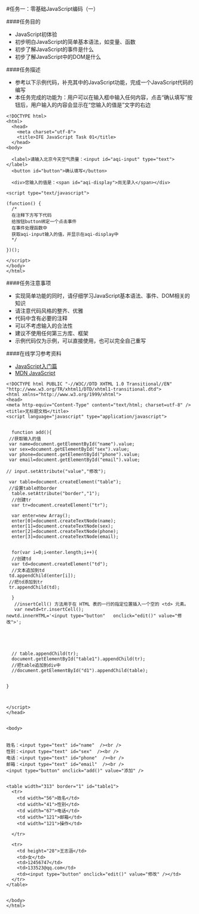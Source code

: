 #任务一：零基础JavaScript编码（一）

####任务目的

+ JavaScript初体验
+ 初步明白JavaScript的简单基本语法，如变量、函数
+ 初步了解JavaScript的事件是什么
+ 初步了解JavaScript中的DOM是什么

####任务描述

+ 参考以下示例代码，补充其中的JavaScript功能，完成一个JavaScript代码的编写
+ 本任务完成的功能为：用户可以在输入框中输入任何内容，点击“确认填写”按钮后，用户输入的内容会显示在“您输入的值是”文字的右边

```
<!DOCTYPE html>
<html>
  <head>
    <meta charset="utf-8">
    <title>IFE JavaScript Task 01</title>
  </head>
<body>

  <label>请输入北京今天空气质量：<input id="aqi-input" type="text"></label>
  <button id="button">确认填写</button>

  <div>您输入的值是：<span id="aqi-display">尚无录入</span></div>

<script type="text/javascript">

(function() {
  /*    
  在注释下方写下代码
  给按钮button绑定一个点击事件
  在事件处理函数中
  获取aqi-input输入的值，并显示在aqi-display中
  */

})();

</script>
</body>
</html>
```

####任务注意事项

+ 实现简单功能的同时，请仔细学习JavaScript基本语法、事件、DOM相关的知识
+ 请注意代码风格的整齐、优雅
+ 代码中含有必要的注释
+ 可以不考虑输入的合法性
+ 建议不使用任何第三方库、框架
+ 示例代码仅为示例，可以直接使用，也可以完全自己重写

####在线学习参考资料
+ [JavaScript入门篇](http://www.imooc.com/learn/36)
+ [MDN JavaScript](https://developer.mozilla.org/zh-CN/docs/Web/JavaScript)



```
<!DOCTYPE html PUBLIC "-//W3C//DTD XHTML 1.0 Transitional//EN" "http://www.w3.org/TR/xhtml1/DTD/xhtml1-transitional.dtd">
<html xmlns="http://www.w3.org/1999/xhtml">
<head>
<meta http-equiv="Content-Type" content="text/html; charset=utf-8" />
<title>无标题文档</title>
<script language="javascript" type="application/javascript">


  function add(){
 //获取输入的值
 var name=document.getElementById("name").value;
 var sex=document.getElementById("sex").value;
 var phone=document.getElementById("phone").value;
 var email=document.getElementById("email").value;
 
// input.setAttribute("value","修改");
 
 var table=document.createElement("table");
 //设置table的border
  table.setAttribute("border","1");
  //创建tr
  var tr=document.createElement("tr");
  
  var enter=new Array();
  enter[0]=document.createTextNode(name);
  enter[1]=document.createTextNode(sex);
  enter[2]=document.createTextNode(phone);
  enter[3]=document.createTextNode(email);
 
  
  for(var i=0;i<enter.length;i++){
  //创建td
  var td=document.createElement("td");
  //文本追加到td
 td.appendChild(enter[i]);  
 //把td添加到tr
 tr.appendChild(td);
    
  }
   //insertCell() 方法用于在 HTML 表的一行的指定位置插入一个空的 <td> 元素。
   var newtd=tr.insertCell();
newtd.innerHTML='<input type="button"   onclick="edit()" value="修改">';




 
  // table.appendChild(tr);
  document.getElementById("table1").appendChild(tr);
  //把table追加到div中
  //document.getElementById("d1").appendChild(table);
  
 
}
 


</script>
</head>


<body>


姓名：<input type="text" id="name"  /><br />
性别：<input type="text" id="sex"  /><br />
电话：<input type="text" id="phone"  /><br />
邮箱：<input type="text" id="email"  /><br />
<input type="button" onclick="add()" value="添加" />


<table width="313" border="1" id="table1">
  <tr>
    <td width="56">姓名</td>
    <td width="41">性别</td>
    <td width="67">电话</td>
    <td width="121">邮箱</td>
    <td width="121">操作</td>
    
  </tr>
  
  <tr>
    <td height="28">王志涵</td>
    <td>女</td>
    <td>12456747</td>
    <td>133523@qq.com</td>
    <td><input type="button" onclick="edit()" value="修改" /></td>
  </tr>
</table>


</body>
</html>
```